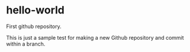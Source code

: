 # hello-world
First github repository.

This is just a sample test for making a new Github repository and commit within a branch.
